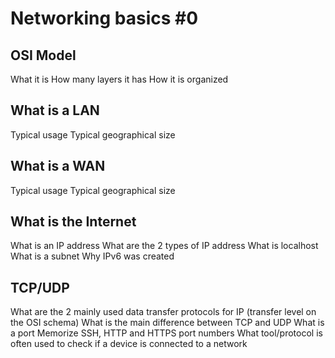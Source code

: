 # Networking basics #0

## OSI Model
What it is
How many layers it has
How it is organized
## What is a LAN
Typical usage
Typical geographical size
## What is a WAN
Typical usage
Typical geographical size
## What is the Internet
What is an IP address
What are the 2 types of IP address
What is localhost
What is a subnet
Why IPv6 was created
## TCP/UDP
What are the 2 mainly used data transfer protocols for IP (transfer level on the OSI schema)
What is the main difference between TCP and UDP
What is a port
Memorize SSH, HTTP and HTTPS port numbers
What tool/protocol is often used to check if a device is connected to a network